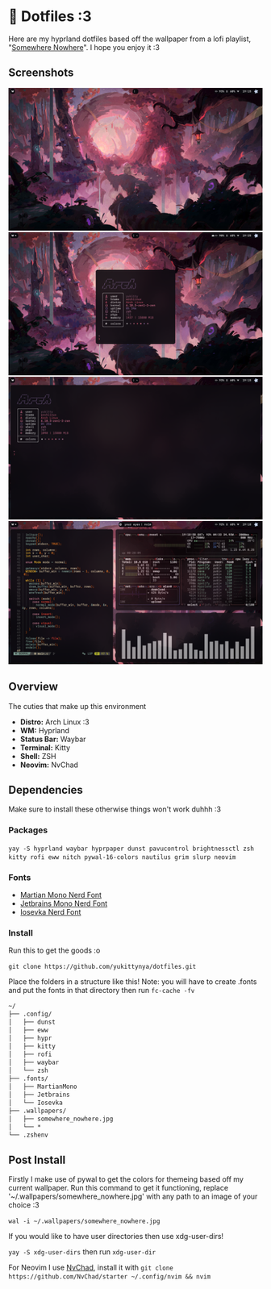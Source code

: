 
# 🌸 Dotfiles :3

Here are my hyprland dotfiles based off the wallpaper from a lofi playlist, "[Somewhere Nowhere](https://youtu.be/eAXdSkBMQAQ)". I hope you enjoy it :3

## Screenshots

![](https://github.com/yukittynya/dotfiles/blob/master/screenshots/one.png)
![](https://github.com/yukittynya/dotfiles/blob/master/screenshots/three.png)
![](https://github.com/yukittynya/dotfiles/blob/master/screenshots/two.png)
![](https://github.com/yukittynya/dotfiles/blob/master/screenshots/four.png)

## Overview
The cuties that make up this environment 
- **Distro:** Arch Linux :3
- **WM:** Hyprland
- **Status Bar:** Waybar
- **Terminal:** Kitty
- **Shell:** ZSH
- **Neovim:** NvChad

## Dependencies

Make sure to install these otherwise things won't work duhhh :3

### Packages
```yay -S hyprland waybar hyprpaper dunst pavucontrol brightnessctl zsh kitty rofi eww nitch pywal-16-colors nautilus grim slurp neovim```

### Fonts

- [Martian Mono Nerd Font](https://github.com/ryanoasis/nerd-fonts/releases/download/v3.2.1/MartianMono.zip)
- [Jetbrains Mono Nerd Font](https://github.com/ryanoasis/nerd-fonts/releases/download/v3.2.1/JetBrainsMono.zip)
- [Iosevka Nerd Font](https://github.com/ryanoasis/nerd-fonts/releases/download/v3.2.1/Iosevka.zip)

### Install

Run this to get the goods :o

```git clone https://github.com/yukittynya/dotfiles.git```

Place the folders in a structure like this! Note: you will have to create .fonts and put the fonts in that directory then run ```fc-cache -fv```

```
~/
├── .config/
│   ├── dunst
│   ├── eww
│   ├── hypr
│   ├── kitty
│   ├── rofi
│   ├── waybar
│   └── zsh
├── .fonts/
│   ├── MartianMono
│   ├── Jetbrains
│   └── Iosevka
├── .wallpapers/
│   ├── somewhere_nowhere.jpg
│   └── *
└── .zshenv
```
## Post Install

Firstly I make use of pywal to get the colors for themeing based off my current wallpaper. Run this command to get it functioning, replace '~/.wallpapers/somewhere_nowhere.jpg' with any path to an image of your choice :3

```wal -i ~/.wallpapers/somewhere_nowhere.jpg```

If you would like to have user directories then use xdg-user-dirs!

```yay -S xdg-user-dirs``` then run ```xdg-user-dir```

For Neovim I use [NvChad](https://nvchad.com/), install it with ```git clone https://github.com/NvChad/starter ~/.config/nvim && nvim```
